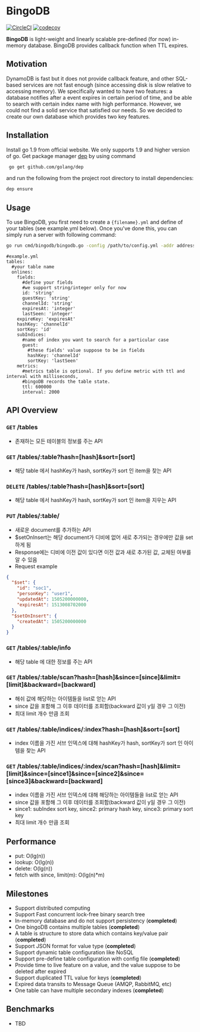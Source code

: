 # BingoDB
[![CircleCI](https://circleci.com/gh/zoyi/bingodb/tree/master.svg?style=shield)](https://circleci.com/gh/zoyi/bingodb/tree/master) [![codecov](https://codecov.io/gh/zoyi/bingodb/branch/master/graph/badge.svg?token=n78FlqQZC7)](https://codecov.io/gh/zoyi/bingodb)

**BingoDB** is light-weight and linearly scalable pre-defined (for now) in-memory database. BingoDB provides callback function when TTL expires.

## Motivation
DynamoDB is fast but it does not provide callback feature, and other SQL-based services are not fast enough (since accessing disk is slow relative to accessing memory). We specifically wanted to have two features: a database notifies after a event expires in certain period of time, and be able to search with certain index name with high performance. However, we could not find a solid service that satisfied our needs. So we decided to create our own database which provides two key features.

## Installation
Install go 1.9 from official website. We only supports 1.9 and higher version of go. Get package manager [dep](https://github.com/golang/dep) by using command

```sh
 go get github.com/golang/dep
```
and run the following from the project root directory to install dependencies:
```sh
dep ensure
```

## Usage
To use BingoDB, you first need to create a `{filename}.yml` and define of your tables (see example.yml below). Once you've done this, you can simply run a server with following command:
```sh
go run cmd/bingodb/bingodb.go -config /path/to/config.yml -addr address:port`
```

```
#example.yml
tables:
  #your table name
  onlines:
    fields:
      #define your fields
      #we support string/integer only for now
      id: 'string'
      guestKey: 'string'
      channelId: 'string'
      expiresAt: 'integer'
      lastSeen: 'integer'
    expireKey: 'expiresAt'
    hashKey: 'channelId'
    sortKey: 'id'
    subIndices:
      #name of index you want to search for a particular case
      guest:
        #these fields' value suppose to be in fields
        hashKey: 'channelId'
        sortKey: 'lastSeen'
    metrics:
      #metrics table is optional. If you define metric with ttl and interval with milliseconds,
      #bingoDB records the table state.
      ttl: 600000
      interval: 2000
```

## API Overview

### <code>GET</code> /tables
* 존재하는 모든 테이블의 정보를 주는 API

### <code>GET</code> /tables/:table?hash=[hash]&sort=[sort]
* 해당 table 에서 hashKey가 hash, sortKey가 sort 인 item을 찾는 API

### <code>DELETE</code> /tables/:table?hash=[hash]&sort=[sort]
* 해당 table 에서 hashKey가 hash, sortKey가 sort 인 item을 지우는 API

### <code>PUT</code> /tables/:table/
* 새로운 document를 추가하는 API
* $setOnInsert는 해당 document가 디비에 없어 새로 추가되는 경우에만 값을 set하게 됨
* Response에는 디비에 이전 값이 있다면 이전 값과 새로 추가된 값, 교체된 여부를 알 수 있음
* Request example 
```json
{
  "$set": {
    "id": "soc1",
    "personKey": "user1",
    "updatedAt": 1505200000000,
    "expiresAt": 1513008702000
  },
  "$setOnInsert": {
    "createdAt": 1505200000000
  }
}
```

### <code>GET</code> /tables/:table/info
* 해당 table 에 대한 정보를 주는 API

### <code>GET</code> /tables/:table/scan?hash=[hash]&since=[since]&limit=[limit]&backward=[backward]
* 해쉬 값에 해당하는 아이템들을 list로 얻는 API
* since 값을 포함해 그 이후 데이터를 조회함(backward 값이 y일 경우 그 이전)
* 최대 limit 개수 만큼 조회 

### <code>GET</code> /tables/:table/indices/:index?hash=[hash]&sort=[sort]
* index 이름을 가진 서브 인덱스에 대해 hashKey가 hash, sortKey가 sort 인 아이템을 찾는 API

### <code>GET</code> /tables/:table/indices/:index/scan?hash=[hash]&limit=[limit]&since=[since1]&since=[since2]&since=[since3]&backward=[backward]
* index 이름을 가진 서브 인덱스에 대해 해당하는 아이템들을 list로 얻는 API
* since 값을 포함해 그 이후 데이터를 조회함(backward 값이 y일 경우 그 이전)
* since1: subIndex sort key, since2: primary hash key, since3: primary sort key
* 최대 limit 개수 만큼 조회


## Performance
* put: O(lg(n))
* lookup: O(lg(n))
* delete: O(lg(n))
* fetch with since, limit(m): O(lg(n)*m)

## Milestones
* Support distributed computing
* Support Fast concurrent lock-free binary search tree
* In-memory database and do not support persistency (**completed**)
* One bingoDB contains multiple tables (**completed**)
* A table is structure to store data which contains key/value pair  (**completed**)
* Support JSON format for value type (**completed**)
* Support dynamic table configuration like NoSQL
* Support pre-define table configuration with config file (**completed**)
* Provide time to live feature on a value, and the value suppose to be deleted after expired
* Support duplicated TTL value for keys (**completed**)
* Expired data transits to Message Queue (AMQP, RabbitMQ, etc)
* One table can have multiple secondary indexes (**completed**)

## Benchmarks
* TBD
